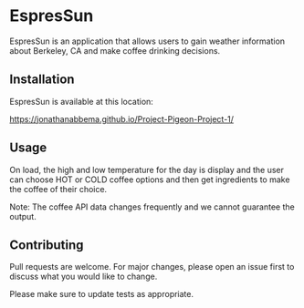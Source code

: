 # EspresSun

EspresSun is an application that allows users to gain weather information about Berkeley, CA and make coffee drinking decisions.

## Installation

EspresSun is available at this location:

https://jonathanabbema.github.io/Project-Pigeon-Project-1/


## Usage

On load, the high and low temperature for the day is display and the user can choose HOT or COLD coffee options and then get ingredients to make the coffee of their choice.

Note: The coffee API data changes frequently and we cannot guarantee the output.

## Contributing

Pull requests are welcome. For major changes, please open an issue first to discuss what you would like to change.

Please make sure to update tests as appropriate.

